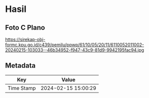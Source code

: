 # Hasil

## Foto C Plano

https://sirekap-obj-formc.kpu.go.id/c439/pemilu/ppwp/61/10/05/20/11/6110052011002-20240215-103033--46b34952-f947-43c9-81d9-9942195fac94.jpg


## Metadata

| Key        | Value               |
| ---------- | ------------------- |
| Time Stamp | 2024-02-15 15:00:29 |



